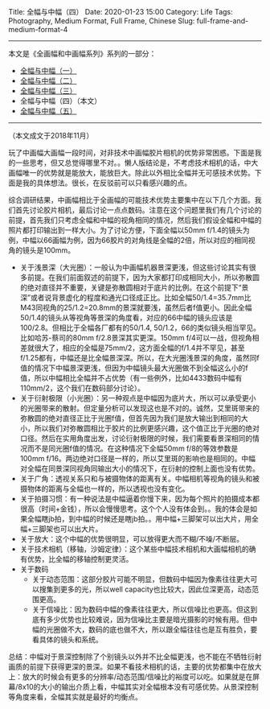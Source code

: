 Title: 全幅与中幅（四）
Date: 2020-01-23 15:00
Category: Life
Tags: Photography, Medium Format, Full Frame, Chinese
Slug: full-frame-and-medium-format-4


---

本文是《全画幅和中画幅系列》系列的一部分：

* [全幅与中幅（一）](/full-frame-and-medium-format-1.html)
* [全幅与中幅（二）](/full-frame-and-medium-format-2.html)
* [全幅与中幅（三）](/full-frame-and-medium-format-3.html)
* 全幅与中幅（四）（本文）
* [全幅与中幅（五）](/full-frame-and-medium-format-5.html)

---

（本文成文于2018年11月）

玩了中画幅大画幅一段时间，对非技术中画幅胶片相机的优势非常困惑。下面是我的一些思考，但又总觉得哪里不对。。懒人版结论是，不考虑技术相机的话，中大画幅唯一的优势就是能放大，能放巨大。除此以外相比全幅并无可感技术优势。下面是我的具体想法。很长，在反驳前可以只看感兴趣的点。

综合调研结果，中画幅相比于全画幅的可能技术优势主要集中在以下几个方面。我们首先讨论胶片相机，最后讨论一点点数码。注意在这个问题里我们有几个讨论的前提，首先我们只考虑全幅和中幅的视角相同的情况，然后我们假设全幅和中幅的照片都打印输出到一样大小。为了讨论方便，下面全幅以50mm f/1.4的镜头为例，中幅以66画幅为例，因为66胶片的对角线是全幅的2倍，所以对应的相同视角的镜头是100mm。

* 关于浅景深（大光圈）：一般认为中画幅机器景深更浅，但这些讨论其实有很多前提。在我们前面叙述的前提下，因为大家都打印成相同大小，所以弥散圆的绝对直径并不重要，关键是弥散圆相对于底片的比例。在这个前提下“景深”或者说背景虚化的程度和通光口径成正比。比如全幅50/1.4=35.7mm比M43同视角的25/1.2=20.8mm的景深就要浅，虽然后者f值更小。因此全幅50/1.4的镜头从等视角等景深的角度看，对应的66中幅的镜头应该是100/2.8。但相比于全幅各厂都有的50/1.4, 50/1.2，66的类似镜头相当罕见。比如哈苏-蔡司的80mm f/2.8景深其实更深。150mm f/4可以一战，但视角相差就很大了，相应的全幅是75mm/2，这方面全幅的f/1.4并不罕见，甚至f/1.25都有，中幅还是比全幅景深深。所以，在大光圈浅景深的角度，虽然同f值的情况下中幅景深更浅，但因为中幅镜头最大光圈做不到全幅这么小的f值，所以中幅相比全幅并不占优势（有一些例外，比如4433数码中幅有110mm/2，这个我们在数码部分讨论）。
* 关于衍射极限（小光圈）：另一种观点是中幅因为底片大，所以可以承受更小的光圈带来的散射。但定量分析可以发现这也是不对的。诚然，艾里斑带来的弥散圆的绝对直径正比于光圈f值，但首先因为我们是放大输出到相同的大小，所以我们对弥散圆相比于胶片的比例更感兴趣，这个值正比于光圈的绝对口径。然后在实用角度出发，讨论衍射极限的时候，我们需要看景深相同的情况而不是同光圈f值的情况。在这种情况下全幅50mm f/8的等效参数是100mm f/16。两边绝对口径是一样的，所以艾里斑的影响也是相同的。中幅对全幅在同景深同视角同输出大小的情况下，在衍射的控制上面也没有优势。
* 关于广角：透视关系只和与被摄物体的距离有关。中幅相机等视角的镜头和被摄物体的距离与全幅也一样的，所以透视也没有变化。
* 关于拍摄习惯：有一种说法是中幅逼着你慢下来，因为每个照片的拍摄成本都很高（时间+金钱），所以会慢慢思考。这个个人没有体会到。。我的体会是如果全幅瞎jb拍，到中幅的时候还是瞎jb拍。。用中幅+三脚架可以出大片，用全幅+三脚架也可以出大片。
* 关于放大：这个中幅的优势很明显，可以放得更大而不糊/不噪/不断层。
* 关于技术相机（移轴，沙姆定律）：这个某些中幅技术相机和大画幅相机的确有优势，比全幅的移轴控制更灵活。
* 关于数码
	* 关于动态范围：这部分胶片可能不明显，但数码中幅因为像素往往更大可以搜集到更多的光，所以well capacity也比较大，因此位深更高，动态范围更高。
	* 关于信噪比：因为数码中幅的像素往往更大，所以信噪比也更高。但这到底有多少优势也比较难说，因为信噪比主要是暗光摄影的时候有用。但中幅的光圈做不大，数码的底也做不大，所以跟全幅往往也是互有胜负，要看具体的镜头和系统。

总结：中幅对于景深控制除了个别镜头以外并不比全幅更浅，也不能在不牺牲衍射画质的前提下获得更深的景深。如果不看技术相机的话，主要的优势都集中在放大上：放大的时候会有更多的分辨率/动态范围/信噪比的裕度可以吃。如果就是在屏幕/8x10的大小的输出介质上看，中幅其实对全幅根本没有可感优势。从景深控制等角度来看，全幅其实就是最好的均衡点。